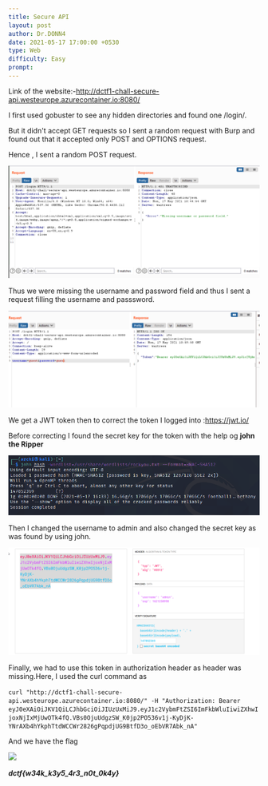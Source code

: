```yaml
---
title: Secure API 
layout: post
author: Dr.DONN4
date: 2021-05-17 17:00:00 +0530
type: Web
difficulty: Easy
prompt:
---
```


Link of the website:-http://dctf1-chall-secure-api.westeurope.azurecontainer.io:8080/

I first used gobuster to see any hidden directories and found one /login/.

But it didn't accept GET requests so I sent a random request with Burp and found out that it accepted only POST and OPTIONS request.

Hence , I sent a random POST request.

![](/images/dctf.png)

Thus we were missing the username and password field and thus I sent a request filling the username and passsword.

![](/images/dctf2.png)

We get a JWT token then to correct the token I logged into :https://jwt.io/

Before correcting I found the secret key for the token with the help og **john the Ripper**

![](/images/dctf4.png)

Then I changed the username to admin and also changed the secret key as was found by using john.

![](/images/dctf5.png)

Finally, we had to use this token in authorization header as header was missing.Here, I used the curl command as

```curl "http://dctf1-chall-secure-api.westeurope.azurecontainer.io:8080/" -H "Authorization: Bearer eyJ0eXAiOiJKV1QiLCJhbGciOiJIUzUxMiJ9.eyJ1c2VybmFtZSI6ImFkbWluIiwiZXhwIjoxNjIxMjUwOTk4fQ.VBs0OjuUdgzSW_K0jp2PO536v1j-KyDjK-YNrAXb4hYkphTtdWCCWr2826gPqpdjUG9BtfD3o_oEbVR7Abk_nA"```

And we have the flag

![](/images/dctf3.png)

***dctf{w34k_k3y5_4r3_n0t_0k4y}***
